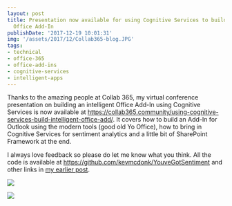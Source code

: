 ```yaml
---
layout: post
title: Presentation now available for using Cognitive Services to build an intelligent
  Office Add-In
publishDate: '2017-12-19 10:01:31'
img: '/assets/2017/12/Collab365-blog.JPG'
tags:
- technical
- office-365
- office-add-ins
- cognitive-services
- intelligent-apps
---
```


Thanks to the amazing people at Collab 365, my virtual conference presentation on building an intelligent Office Add-In using Cognitive Services is now available at https://collab365.community/using-cognitive-services-build-intelligent-office-add/. It covers how to build an Add-In for Outlook using the modern tools (good old Yo Office), how to bring in Cognitive Services for sentiment analytics and a little bit of SharePoint Framework at the end.

I always love feedback so please do let me know what you think. All the code is available at https://github.com/kevmcdonk/YouveGotSentiment and other links in [my earlier post](https://www.mcd79.com/using-cognitive-services-to-build-an-intelligent-office-add-in/). 

![](/assets/2017/12/Collab-365-app.JPG)

![](/assets/2017/12/Collab365-code.JPG)